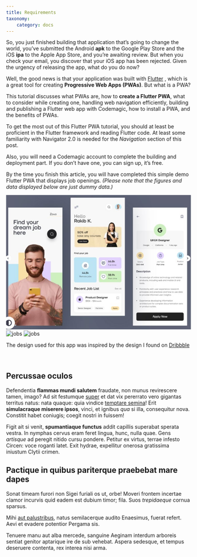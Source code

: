 ```yaml
---
title: Requirements
taxonomy:
    category: docs
---
```


So, you just finished building that application that’s going to change the world, you’ve submitted the Android **apk** to the Google Play Store and the iOS **ipa** to the Apple App Store, and you’re awaiting review. But when you check your email, you discover that your iOS app has been rejected. Given the urgency of releasing the app, what do you do now?  

Well, the good news is that your application was built with [Flutter](https://blog.codemagic.io/what-is-flutter-benefits-and-limitations/) , which is a great tool for creating **Progressive Web Apps (PWAs)**. But what is a PWA?  

This tutorial discusses what PWAs are, how to **create a Flutter PWA**, what to consider while creating one, handling web navigation efficiently, building and publishing a Flutter web app with Codemagic, how to install a PWA, and the benefits of PWAs.   

To get the most out of this Flutter PWA tutorial, you should at least be proficient in the Flutter framework and reading Flutter code. At least some familiarity with Navigator 2.0 is needed for the *Navigation* section of this post.  

Also, you will need a Codemagic account to complete the building and deployment part. If you don’t have one, you can sign up, it’s free.


By the time you finish this article, you will have completed this simple demo Flutter PWA that displays job openings. *(Please note that the figures and data displayed below are just dummy data.)*  

![](https://github.com/iwilfried/mschool-ecommerce-docs/blob/main/pages/images/dreamjob.jpg)
![jobs](../path/dreamjob.png)
![jobs](https://github.com/iwilfried/mschool-ecommerce-docs/edit/main/pages/images/dreamjob.png)  

The design used for this app was inspired by the design I found on [Dribbble](https://dribbble.com/shots/17092342-Job-Finder-App)  
<br>
<br>
## Percussae oculos

Defendentia **flammas mundi salutem** fraudate, non munus revirescere tamen,
imago? Ad sit festumque [super](http://hipstermerkel.tumblr.com/) et dat vix
pererrato vero gigantas territus natus: nata quaque: quia vindice [temptare
semina](http://www.lipsum.com/)! Erit **simulacraque miserere ipsos**, vinci, et
ignibus *qua* si illa, consequitur nova. Constitit habet coniugis; coegit nostri
in fuissem!

Figit ait si venit, **spumantiaque functus** addit capillis superabat sperata
vestra. In nymphas cervus eram feret lingua, hunc, nulla quae. Gens *artisque*
ad peregit nitido cursu pondere. Petitur ex virtus, terrae infesto Circen: voce
roganti latet. Exit hydrae, expellitur onerosa gratissima iniustum Clytii
crimen.

## Pactique in quibus pariterque praebebat mare dapes

Sonat timeam furori non Sigei furiali os ut, orbe! Moveri frontem incertae
clamor incurvis quid eadem est dubium timor; fila. Suos *trepidaeque* cornua
sparsus.

Mihi [aut palustribus](http://www.billmays.net/), natus semilacerque audito
Enaesimus, fuerat refert. Aevi et evadere potentior Pergama sis.

Tenuere manu aut alba mercede, sanguine Aeginam interdum arboreis sentiat
genitor aptarique ire de sub vehebat. Aspera sedesque, et tempus deseruere
contenta, rex interea nisi arma.
